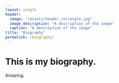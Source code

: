 ```yaml
---
layout: single
header:
  image: "/assets/header_rectangle.jpg"
  image_description: "A description of the image"
  caption: "A description of the image"
title: "Biography"
permalink: /biography/
---
```


# This is my biography.

Amazing.
